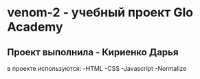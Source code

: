 # venom-2 - учебный проект Glo Academy

## Проект выполнила - Кириенко Дарья

в проекте используются: 
-HTML
-CSS
-Javascript
-Normalize
